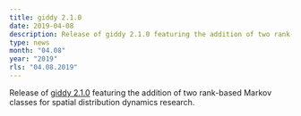 ```yaml
---
title: giddy 2.1.0
date: 2019-04-08
description: Release of giddy 2.1.0 featuring the addition of two rank-based Markov classes for spatial distribution dynamics research.
type: news
month: "04.08"
year: "2019"
rls: "04.08.2019"
---
```


Release of <a href="https://pypi.org/project/giddy">giddy 2.1.0</a> featuring the addition of two rank-based Markov classes for spatial distribution dynamics research.